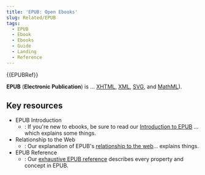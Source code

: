 ```yaml
---
title: 'EPUB: Open Ebooks'
slug: Related/EPUB
tags:
  - EPUB
  - Ebook
  - Ebooks
  - Guide
  - Landing
  - Reference
---
```

{{EPUBRef}}

**EPUB** (**Electronic Publication**) is ... [XHTML](/en-US/docs/Web/Guide/HTML/XHTML), [XML](/en-US/docs/Web/XML/XML_introduction), [SVG](/en-US/docs/Web/SVG), and [MathML](/en-US/docs/Web/MathML)).

## Key resources

- EPUB Introduction
  - : If you're new to ebooks, be sure to read our [Introduction to EPUB](/en-US/docs/Related/EPUB/Overview) ... which explains some things.
- Relationship to the Web
  - : Our explanation of EPUB's [relationship to the web](//en-US/docs/Related/EPUB/Relationship_to_the_web)... explains things.
- EPUB Reference
  - : Our [exhaustive EPUB reference](/en-US/docs/Related/EPUB/Reference) describes every property and concept in EPUB.
